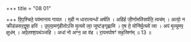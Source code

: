 +++
title = "08 01"

+++
वि॒प॒श्चिते॒ पव॑मानाय गायत । म॒ही न धारात्यन्धो॑ अर्षति । अहि॑र्ह जी॒र्णामति॑सर्पति॒ त्वच॑म् । अत्यो॒ न क्रीड॑न्नसर॒द्वृषा॒ हरिः॑ । उ॒प॒या॒मगृ॑हीतोऽसि मृ॒त्यवे॑ त्वा॒ जुष्ट॑ङ्गृह्णामि । ए॒ष ते॒ योनि॑र्मृ॒त्यवे॑ त्वा ।  अप॑ मृ॒त्युमप॒ क्षुध॑म् । अपे॒तश्श॒पथ॑ञ्जहि । अधा॑ नो अग्न॒ आ व॑ह । रा॒यस्पोषꣳ॑ सह॒स्रिण॑म् ॥ 13 ॥


